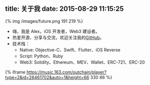 title: 关于我
date: 2015-08-29 11:15:25
---

{% img /images/future.png 191 219 %}

* 嗨，我是 Alex，iOS 开发者，Web3 建设者。
* 热爱开源、分享与交流，欢迎关注我的[GitHub](https://github.com/xwal)。
* 技术栈：
  * Native: Objective-C、Swift、Flutter、iOS Reverse
  * Script: Python、Ruby
  * Web3: Solidity、Ethereum、MEV、Wallet、ERC-721、ERC-20

{% iframe https://music.163.com/outchain/player?type=2&id=28461702&auto=1&height=66 330 86 %}

